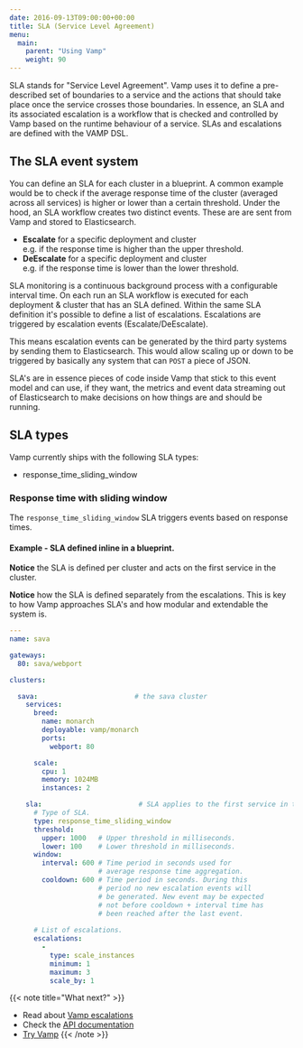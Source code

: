 ```yaml
---
date: 2016-09-13T09:00:00+00:00
title: SLA (Service Level Agreement)
menu:
  main:
    parent: "Using Vamp"
    weight: 90
---
```


SLA stands for "Service Level Agreement". Vamp uses it to define a pre-described set of boundaries to a service and the actions that should take place once the service crosses those boundaries. In essence, an SLA and its associated escalation is a workflow that is checked and controlled by Vamp based on the runtime behaviour of a service. SLAs and escalations are defined with the VAMP DSL.

## The SLA event system

You can define an SLA for each cluster in a blueprint. A common example would be to check if the average response time of the cluster (averaged across all services) is higher or lower than a certain threshold. Under the hood, an SLA workflow creates two distinct events. These are are sent from Vamp and stored to Elasticsearch.

* **Escalate** for a specific deployment and cluster  
e.g. if the response time is higher than the upper threshold.
* **DeEscalate** for a specific deployment and cluster  
e.g. if the response time is lower than the lower threshold.

SLA monitoring is a continuous background process with a configurable interval time. On each run an SLA workflow is executed for each deployment & cluster that has an SLA defined. Within the same SLA definition it's possible to define a list of escalations. Escalations are triggered by escalation events (Escalate/DeEscalate).

This means escalation events can be generated by the third party systems by sending them to Elasticsearch. This would allow scaling up or down to be triggered by basically any system that can `POST` a piece of JSON.

SLA's are in essence pieces of code inside Vamp that stick to this event model and can use, if they want, the metrics and event data streaming out of Elasticsearch to make decisions on how things are and should be running.

## SLA types

Vamp currently ships with the following SLA types:

* response_time_sliding_window

### Response time with sliding window 

The `response_time_sliding_window` SLA triggers events based on response times. 

#### Example - SLA defined inline in a blueprint.

**Notice** the SLA is defined per cluster and acts on the first service in the cluster.

**Notice** how the SLA is defined separately from the escalations. This is key to how Vamp approaches SLA's and how modular and extendable the system is.

```yaml
---
name: sava

gateways:
  80: sava/webport

clusters:

  sava:                        # the sava cluster
    services:
      breed:
        name: monarch
        deployable: vamp/monarch
        ports:
          webport: 80

      scale:
        cpu: 1
        memory: 1024MB
        instances: 2

    sla:                        # SLA applies to the first service in the sava cluster (monarch)
      # Type of SLA.
      type: response_time_sliding_window
      threshold:
        upper: 1000   # Upper threshold in milliseconds.
        lower: 100    # Lower threshold in milliseconds.
      window:
        interval: 600 # Time period in seconds used for
                      # average response time aggregation.
        cooldown: 600 # Time period in seconds. During this 
                      # period no new escalation events will 
                      # be generated. New event may be expected 
                      # not before cooldown + interval time has 
                      # been reached after the last event. 
     
      # List of escalations.
      escalations:
        - 
          type: scale_instances
          minimum: 1
          maximum: 3
          scale_by: 1
```          

{{< note title="What next?" >}}
* Read about [Vamp escalations](/documentation/using-vamp/v0.9.1/escalations/)
* Check the [API documentation](/documentation/api/api-reference)
* [Try Vamp](/documentation/installation/hello-world)
{{< /note >}}